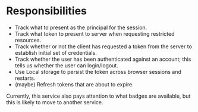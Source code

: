 # Responsibilities

- Track what to present as the principal for the session.
- Track what token to present to server when requesting restricted resources.
- Track whether or not the client has requested a token from the server to establish initial set of credentials.
- Track whether the user has been authenticated against an account; this tells us whether the user can login/logout.
- Use Local storage to persist the token across browser sessions and restarts.
- (maybe) Refresh tokens that are about to expire.

Currently, this service also pays attention to what badges are available, but this is likely to move to another service.
